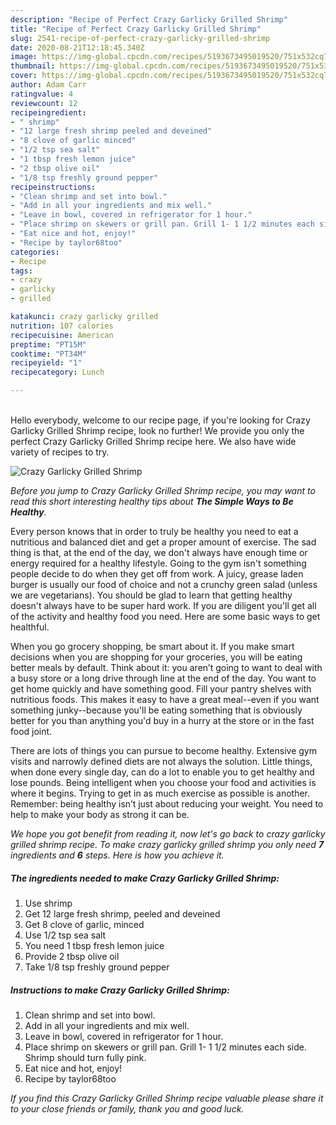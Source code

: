 ```yaml
---
description: "Recipe of Perfect Crazy Garlicky Grilled Shrimp"
title: "Recipe of Perfect Crazy Garlicky Grilled Shrimp"
slug: 2541-recipe-of-perfect-crazy-garlicky-grilled-shrimp
date: 2020-08-21T12:18:45.340Z
image: https://img-global.cpcdn.com/recipes/5193673495019520/751x532cq70/crazy-garlicky-grilled-shrimp-recipe-main-photo.jpg
thumbnail: https://img-global.cpcdn.com/recipes/5193673495019520/751x532cq70/crazy-garlicky-grilled-shrimp-recipe-main-photo.jpg
cover: https://img-global.cpcdn.com/recipes/5193673495019520/751x532cq70/crazy-garlicky-grilled-shrimp-recipe-main-photo.jpg
author: Adam Carr
ratingvalue: 4
reviewcount: 12
recipeingredient:
- " shrimp"
- "12 large fresh shrimp peeled and deveined"
- "8 clove of garlic minced"
- "1/2 tsp sea salt"
- "1 tbsp fresh lemon juice"
- "2 tbsp olive oil"
- "1/8 tsp freshly ground pepper"
recipeinstructions:
- "Clean shrimp and set into bowl."
- "Add in all your ingredients and mix well."
- "Leave in bowl, covered in refrigerator for 1 hour."
- "Place shrimp on skewers or grill pan. Grill 1- 1 1/2 minutes each side. Shrimp should turn fully pink."
- "Eat nice and hot, enjoy!"
- "Recipe by taylor68too"
categories:
- Recipe
tags:
- crazy
- garlicky
- grilled

katakunci: crazy garlicky grilled 
nutrition: 107 calories
recipecuisine: American
preptime: "PT15M"
cooktime: "PT34M"
recipeyield: "1"
recipecategory: Lunch

---
```

<br>
Hello everybody, welcome to our recipe page, if you're looking for Crazy Garlicky Grilled Shrimp recipe, look no further! We provide you only the perfect Crazy Garlicky Grilled Shrimp recipe here. We also have wide variety of recipes to try.
<br>


![Crazy Garlicky Grilled Shrimp](https://img-global.cpcdn.com/recipes/5193673495019520/751x532cq70/crazy-garlicky-grilled-shrimp-recipe-main-photo.jpg)

<i>Before you jump to Crazy Garlicky Grilled Shrimp recipe, you may want to read this short interesting healthy tips about <strong>The Simple Ways to Be Healthy</strong>.</i>

Every person knows that in order to truly be healthy you need to eat a nutritious and balanced diet and get a proper amount of exercise. The sad thing is that, at the end of the day, we don't always have enough time or energy required for a healthy lifestyle. Going to the gym isn't something people decide to do when they get off from work. A juicy, grease laden burger is usually our food of choice and not a crunchy green salad (unless we are vegetarians). You should be glad to learn that getting healthy doesn't always have to be super hard work. If you are diligent you'll get all of the activity and healthy food you need. Here are some basic ways to get healthful.

When you go grocery shopping, be smart about it. If you make smart decisions when you are shopping for your groceries, you will be eating better meals by default. Think about it: you aren’t going to want to deal with a busy store or a long drive through line at the end of the day. You want to get home quickly and have something good. Fill your pantry shelves with nutritious foods. This makes it easy to have a great meal--even if you want something junky--because you'll be eating something that is obviously better for you than anything you'd buy in a hurry at the store or in the fast food joint.

There are lots of things you can pursue to become healthy. Extensive gym visits and narrowly defined diets are not always the solution. Little things, when done every single day, can do a lot to enable you to get healthy and lose pounds. Being intelligent when you choose your food and activities is where it begins. Trying to get in as much exercise as possible is another. Remember: being healthy isn’t just about reducing your weight. You need to help to make your body as strong it can be. 


<i>We hope you got benefit from reading it, now let's go back to crazy garlicky grilled shrimp recipe. To make crazy garlicky grilled shrimp you only need <strong>7</strong> ingredients and <strong>6</strong> steps. Here is how you achieve it.
</i>

##### The ingredients needed to make Crazy Garlicky Grilled Shrimp:

1. Use  shrimp
1. Get 12 large fresh shrimp, peeled and deveined
1. Get 8 clove of garlic, minced
1. Use 1/2 tsp sea salt
1. You need 1 tbsp fresh lemon juice
1. Provide 2 tbsp olive oil
1. Take 1/8 tsp freshly ground pepper


##### Instructions to make Crazy Garlicky Grilled Shrimp:

1. Clean shrimp and set into bowl.
1. Add in all your ingredients and mix well.
1. Leave in bowl, covered in refrigerator for 1 hour.
1. Place shrimp on skewers or grill pan. Grill 1- 1 1/2 minutes each side. Shrimp should turn fully pink.
1. Eat nice and hot, enjoy!
1. Recipe by taylor68too


<i>If you find this Crazy Garlicky Grilled Shrimp recipe valuable please share it to your close friends or family, thank you and good luck.</i>
